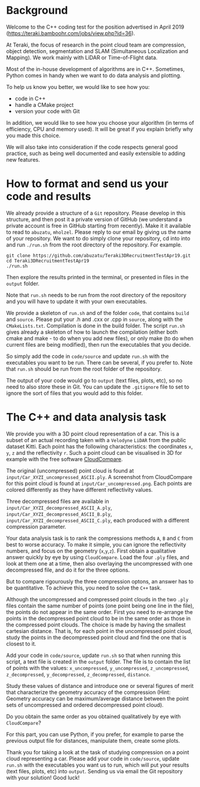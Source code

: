 # Background

Welcome to the C++ coding test for the position advertised in April 2019 (https://teraki.bamboohr.com/jobs/view.php?id=36).

At Teraki, the focus of research in the point cloud team are compression, object detection, segmentation and SLAM (Simultaneous Localization and Mapping). We work mainly with LiDAR or Time-of-Flight data.

Most of the in-house development of algorithms are in C++. Sometimes, Python comes in handy when we want to do data analysis and plotting.

To help us know you better, we would like to see how you:

* code in C++
* handle a CMake project
* version your code with Git

In addition, we would like to see how you choose your algorithm (in terms of efficiency, CPU and memory used). It will be great if you explain briefly why you made this choice. 

We will also take into consideration if the code respects general good practice, such as being well documented and easily extensible to adding new features.

# How to format and send us your code and results

We already provide a structure of a `Git` repository. Please develop in this structure, and then post it a private version of GitHub (we understand a private account is free in GitHub starting from recently). Make it it available to read to `abuzatu`, `mholzel`. Please reply to our email by giving us the name of your repository.  We want to do simply clone your repository, cd into into and run `./run.sh` from the root directory of the repository. For example.

```
git clone https://github.com/abuzatu/Teraki3DRecruitmentTestApr19.git
cd Teraki3DRecruitmentTestApr19
./run.sh
```

Then explore the results printed in the terminal, or presented in files in the `output` folder.

Note that `run.sh` needs to be run from the root directory of the repository and you will have to update it with your own executables.

We provide a skeleton of `run.sh` and of the folder `code`, that contains `build` and `source`. Please put your .h and .cxx or .cpp in `source`, along with the `CMakeLists.txt`. Compilation is done in the build folder. The script `run.sh` gives already a skeleton of how to launch the compilation (either both cmake and make - to do when you add new files), or only make (to do when current files are being modified), then run the executables that you decide. 

So simply add the code in `code/source` and update `run.sh` with the executables you want to be run. There can be several, if you prefer to. Note that `run.sh` should be run from the root folder of the repository. 

The output of your code would go to `output` (text files, plots, etc), so no need to also store these in Git. You can update the `.gitignore` file to set to ignore the sort of files that you would add to this folder.

# The C++ and data analysis task

We provide you with a 3D point cloud representation of a car. This is a subset of an actual recording taken with a `Velodyne` `LiDAR` from the public dataset Kitti. Each point has the following characteristics: the coordinates `x`, `y`, `z` and the reflectivity `r`. Such a point cloud can be visualised in 3D for example with the free software [CloudCompare](http://www.danielgm.net/cc/release/). 

The original (uncompressed) point cloud is found at `input/Car_XYZI_uncompressed_ASCII.ply`. A screenshot from CloudCompare for this point cloud is found at `input/Car_uncompressed.png`. Each points are colored differently as they have different reflectivity values.

Three decompressed files are available in `input/Car_XYZI_decompressed_ASCII_A.ply`, `input/Car_XYZI_decompressed_ASCII_B.ply`, `input/Car_XYZI_decompressed_ASCII_C.ply`, each produced with a different compression parameter.

Your data analysis task is to rank the compressions methods `A`, `B` and `C` from best to worse accuracy. To make it simple, you can ignore the reflectivity numbers, and focus on the geometry (`x`,`y`,`z`). First obtain a qualitative answer quickly by eye by using `CloudCompare`. Load the four `.ply` files, and look at them one at a time, then also overlaying the uncompressed with one decompressed file, and do it for the three options.

But to compare rigourously the three compression optons, an answer has to be quantitative. To achieve this, you need to solve the `C++` task. 

Although the uncompressed and compressed point clouds in the two `.ply` files contain the same number of points (one point being one line in the file), the points do not appear in the same order. First you need to re-arrange the points in the decompressed point cloud to be in the same order as those in the compressed point clouds. The choice is made by having the smallest cartesian distance. That is, for each point in the uncompressed point cloud, study the points in the decompressed point cloud and find the one that is closest to it. 

Add your code in `code/source`, update `run.sh` so that when running this script, a text file is created in the `output` folder. The file is to contain the list of points with the values: `x_uncompressed`, `y_uncompressed`, `z_uncompressed`, `z_decompressed`, `y_decompressed`, `z_decompressed`, `distance`.

Study these values of distance and introduce one or several figures of merit that characterize the geometry accuracy of the compression (Hint: Geometry accuracy can be maximum/average distance between the point sets of uncompressed and ordered decompressed point cloud). 

Do you obtain the same order as you obtained qualitatively by eye with `CloudCompare`?

For this part, you can use Python, if you prefer, for example to parse the previous output file for distances, manipulate them, create some plots. 




Thank you for taking a look at the task of studying compression on a point cloud representing a car. Please add your code in `code/source`, update `run.sh` with the executables you want us to run, which will put your results (text files, plots, etc) into `output`. Sending us via email the Git repository with your solution! Good luck!
